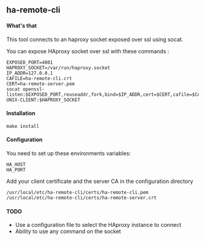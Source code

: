 ha-remote-cli
-------------

#### What's that 

This tool connects to an haproxy socket exposed over ssl using socat.

You can expose HAproxy socket over ssl with these commands :
```
EXPOSED_PORT=4001
HAPROXY_SOCKET=/var/run/haproxy.socket
IP_ADDR=127.0.0.1
CAFILE=ha-remote-cli.crt
CERT=ha-remote-server.pem
socat openssl-listen:$EXPOSED_PORT,reuseaddr,fork,bind=$IP_ADDR,cert=$CERT,cafile=$CAFILE UNIX-CLIENT:$HAPROXY_SOCKET 
```

#### Installation

```
make install
```

#### Configuration

You need to set up these environments variables:
```
HA_HOST
HA_PORT
```

Add your client certificate and the server CA in the configuration directory
```
/usr/local/etc/ha-remote-cli/certs/ha-remote-cli.pem
/usr/local/etc/ha-remote-cli/certs/ha-remote-server.crt
```

#### TODO

* Use a configuration file to select the HAproxy instance to connect
* Ability to use any command on the socket
